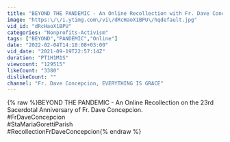 ```yaml
---
title: "BEYOND THE PANDEMIC - An Online Recollection with Fr. Dave Concepcion"
image: "https:\/\/i.ytimg.com\/vi\/dRcHaoX1BPU\/hqdefault.jpg"
vid_id: "dRcHaoX1BPU"
categories: "Nonprofits-Activism"
tags: ["BEYOND","PANDEMIC","Online"]
date: "2022-02-04T14:18:08+03:00"
vid_date: "2021-09-19T22:57:14Z"
duration: "PT1H1M1S"
viewcount: "129515"
likeCount: "3380"
dislikeCount: ""
channel: "Fr. Dave Concepcion, EVERYTHING IS GRACE"
---
```

{% raw %}BEYOND THE PANDEMIC - An Online Recollection on the 23rd Sacerdotal Anniversary of Fr. Dave Concepcion.<br />#FrDaveConcepcion<br />#StaMariaGorettiParish<br />#RecollectionFrDaveConcepcion{% endraw %}
